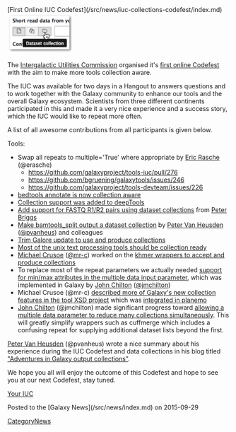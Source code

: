 <div class='newsItemHeader'>[First Online IUC Codefest](/src/news/iuc-collections-codefest/index.md)</div>

<div class='right'><a href='https://github.com/galaxyproject/tools-iuc/issues/239'><img src="/src/images/icons/DatasetCollectionIconInForm.png" alt="" width="150" /></a>
</div>

The [Intergalactic Utilities Commission](https://wiki.galaxyproject.org/IUC) organised it's
[first online Codefest](https://github.com/galaxyproject/tools-iuc/issues/239) with the aim to make more tools collection aware.

The IUC was available for two days in a Hangout to answers questions and to work together with the
Galaxy community to enhance our tools and the overall Galaxy ecosystem.
Scientists from three different continents participated in this and made it a very nice experience and a success story,
which the IUC would like to repeat more often.

A list of all awesome contributions from all participants is given below.

Tools:
* Swap all repeats to multiple='True' where appropriate by [Eric Rasche](/src/people/eric-rasche/index.md) (@erasche)
  * https://github.com/galaxyproject/tools-iuc/pull/276
  * https://github.com/bgruening/galaxytools/issues/246
  * https://github.com/galaxyproject/tools-devteam/issues/226
* [bedtools annotate is now collection aware](https://github.com/galaxyproject/tools-iuc/pull/282)
* [Collection support was added to deepTools](https://github.com/fidelram/deepTools/commit/3bc1d1c6f4e28ac7ff8df79fe4e3f00a195938e6) 
* [Add support for FASTQ R1/R2 pairs using dataset collections](https://github.com/fls-bioinformatics-core/galaxy-tools/commit/5de7f4ba384afb0a67b89c01f6884288b48ab8cf) from [Peter Briggs](http://www.ls.manchester.ac.uk/people/profile/?alias=briggsp) 
* [Make bamtools_split output a dataset collection](https://github.com/galaxyproject/tools-devteam/pull/227) by [Peter Van Heusden](https://twitter.com/pvanheus) ([@pvanheus](https://github.com/pvanheus)) and colleagues
* [Trim Galore update to use and produce collections](https://github.com/bgruening/galaxytools/pull/245) 
* [Most of the unix text processing tools should be collection ready](https://github.com/bgruening/galaxytools/tree/master/tools/text_processing/text_processing)
* [Michael Crusoe](https://impactstory.org/MichaelRCrusoe) ([@mr-c](https://github.com/mr-c)) worked on the [khmer wrappers to accept and produce collections](https://github.com/galaxyproject/tools-iuc/pull/80) 
* To replace most of the repeat parameters we actually needed [support for min/max attributes in the multiple data input parameter](https://github.com/galaxyproject/galaxy/issues/765.), which was implemented in Galaxy by [John Chilton](/src/people/john-chilton/index.md) ([@jmchilton](https://github.com/jmchilton)) 
* Michael Crusoe (@mr-c) [described more of Galaxy's new collection features in the tool XSD project](https://github.com/JeanFred/Galaxy-XSD/pull/4) which was [integrated in planemo](https://github.com/galaxyproject/planemo/pull/309)
* [John Chilton](/src/people/john-chilton/index.md) (@jmchilton) made significant progress toward [allowing a multiple data parameter to reduce many collections simultaneously](https://github.com/galaxyproject/galaxy/pull/805). This will greatly simplify wrappers such as cuffmerge which includes a confusing repeat for supplying additional dataset lists beyond the first.

[Peter Van Heusden](https://twitter.com/pvanheus) (@pvanheus) wrote a nice summary about his experience during the IUC Codefest and data collections in his blog titled ["Adventures in Galaxy output collections"](http://pvh.wp.sanbi.ac.za/2015/09/18/adventures-in-galaxy-output-collections/).

We hope you all will enjoy the outcome of this Codefest and hope to see you at our next Codefest, stay tuned.

[Your IUC](/src/iuc/index.md)

<div class='newsItemFooter'>Posted to the [Galaxy News](/src/news/index.md) on 2015-09-29</div>

[CategoryNews](/src/category-news/index.md)
